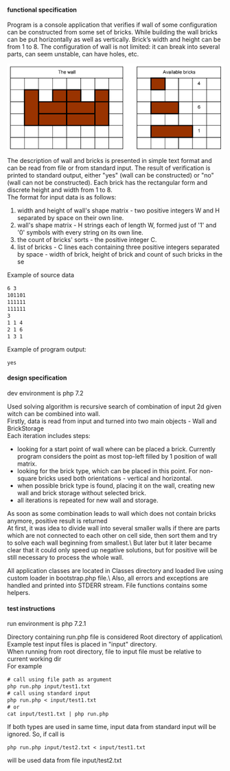 #### functional specification

Program is a console application that verifies if wall of some configuration can be constructed from
some set of bricks.
While building the wall bricks can be put horizontally as well as vertically.
Brick’s width and height can be from 1 to 8. The configuration of wall is not limited: it can break into
several parts, can seem unstable, can have holes, etc.

![alt text](./img/input_example.png "Wall Example")


The description of wall and bricks is presented in simple text format and can be read from file or from
standard input. The result of verification is printed to standard output, either "yes" (wall can be
constructed) or "no" (wall can not be constructed). Each brick has the rectangular form and discrete
height and width from 1 to 8.  
The format for input data is as follows:  
1. width and height of wall's shape matrix - two positive integers W and H separated by space on their
own line.  
2. wall's shape matrix - H strings each of length W, formed just of '1' and '0' symbols with every string
on its own line.  
3. the count of bricks' sorts - the positive integer C.  
4. list of bricks - C lines each containing three positive integers separated by space - width of brick,
height of brick and count of such bricks in the se

Example of source data
```
6 3
101101
111111
111111
3
1 1 4
2 1 6
1 3 1
```
Example of program output:
```
yes
```


#### design specification
dev environment is php 7.2

Used solving algorithm is recursive search of combination of input 2d given witch can be combined into wall.  
Firstly, data is read from input and turned into two main objects - Wall and BrickStorage  
Each iteration includes steps:
- looking for a start point of wall where can be placed a brick. Currently program considers the point as most top-left filled by 1 position of wall matrix.
- looking for the brick type, which can be placed in this point. For non-square bricks used both orientations - vertical and horizontal.
- when possible brick type is found, placing it on the wall, creating new wall and brick storage without selected brick.
- all iterations is repeated for new wall and storage. 

As soon as some combination leads to wall which does not contain bricks anymore, positive result is returned\
At first, it was idea to divide wall into several smaller walls if there are parts which are not connected to each other on cell side, then sort them and try to solve each wall beginning from smallest.\ 
But later but it later became clear that it could only speed up negative solutions, but for positive will be still necessary to process the whole wall. 

All application classes are located in Classes directory and loaded live using custom loader in bootstrap.php file.\ 
Also, all errors and exceptions are handled and printed into STDERR stream. File functions contains some helpers.

#### test instructions
run environment is php 7.2.1

Directory containing run.php file is considered Root directory of application\  
Example test input files is placed in "input" directory.\
When running from root directory, file to input file must be relative to current working dir\
For example
```
# call using file path as argument
php run.php input/test1.txt
# call using standard input
php run.php < input/test1.txt
# or
cat input/test1.txt | php run.php 
``` 
If both types are used in same time, input data from standard input will be ignored. So, if call is
```
php run.php input/test2.txt < input/test1.txt
```  
will be used data from file input/test2.txt
